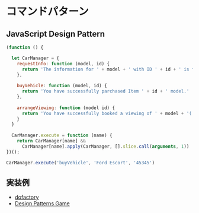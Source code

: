# コマンドパターン

## JavaScript Design Pattern
```js
(function () {

  let CarManager = {
    requestInfo: function (model, id) {
      return 'The information for ' + model + ' with ID ' + id + ' is foobar.'
    },
   
    buyVehicle: function (model, id) {
      return 'You have successfully parchased Item ' + id + ' model.'
    },
    
    arrangeViewing: function (model id) {
      return 'You have successfully booked a viewing of ' + model + '(' + id + ')'
    }
  }
  
  CarManager.execute = function (name) {
    return CarManager[name] &&
      CarManager[name].apply(CarManager, [].slice.call(arguments, 1))
})();
```

```js
CarManager.execute('buyVehicle', 'Ford Escort', '45345')
```

## 実装例
- [dofactory](https://github.com/stage-clear/Learning-javascript/blob/master/DesignPatterns/dofactory.com/command.md)
- [Design Patterns Game](https://github.com/stage-clear/Learning-javascript/blob/master/DesignPatterns/designpatternsgame.com/command.md)


